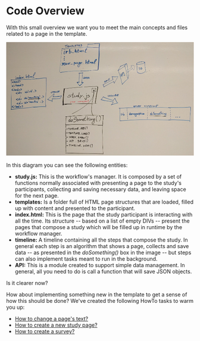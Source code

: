 # Code Overview

With this small overview we want you to meet the main concepts and files related to a page in the template.

![template_coding_overview](img/template-coding-overview.jpg "Template coding overview")

In this diagram you can see the following entities:

  * **study.js:** This is the workflow's manager. It is composed by a set of functions normally associated with presenting a page to the study's participants, collecting and saving necessary data, and leaving space for the next page.
  * **templates:** Is a folder full of HTML page structures that are loaded, filled up with content and presented to the participant.
  * **index.html:** This is the page that the study participant is interacting with all the time. Its structure -- based on a list of empty DIVs -- present the pages that compose a study which will be filled up in runtime by the workflow manager.
  * **timeline:** A timeline containing all the steps that compose the study. In general each step is an algorithm that shows a page, collects and save data -- as presented in the *doSomething()* box in the image -- but steps can also implement tasks meant to run in the background.
  * **API:** This is a module created to support simple data management. In general, all you need to do is call a function that will save JSON objects.
   
Is it clearer now?

How about implementing something new in the template to get a sense of how this should be done? We've created the following HowTo tasks to warm you up:

  * [How to change a page's text?](3-ChangePageText.md)
  * [How to create a new study page?](4-AddNewPage.md)
  * [How to create a survey?](5-CreateSurvey.md)

